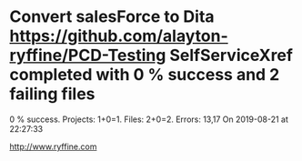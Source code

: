 # Convert salesForce to Dita https://github.com/alayton-ryffine/PCD-Testing SelfServiceXref completed with 0 % success and 2 failing files

0 % success. Projects: 1+0=1.  Files: 2+0=2. Errors: 13,17  On 2019-08-21 at 22:27:33





http://www.ryffine.com
